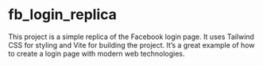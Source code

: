 # fb_login_replica
This project is a simple replica of the Facebook login page. It uses Tailwind CSS for styling and Vite for building the project. It’s a great example of how to create a login page with modern web technologies.

